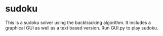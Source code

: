 # sudoku
This is a sudoku solver using the backtracking algorithm. It includes a graphical GUI as well as a text based version.  Run GUI.py to play sudoku.
